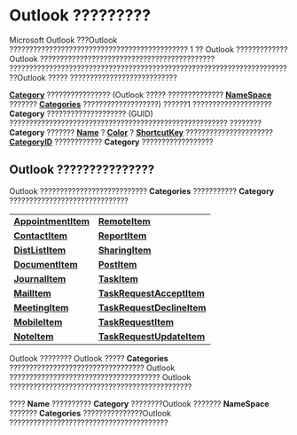 
# Outlook ?????????

Microsoft Outlook ???Outlook ????????????????????????????????????????????? 1 ?? Outlook ?????????????Outlook ???????????????????????????????????????????? ????????????????????????????????????????????????????????????????????????Outlook ????? ???????????????????????????

 **[Category](143ef095-54b0-cbe2-e356-632029061ac2.md)** ???????????????? (Outlook ????? ?????????????? **[NameSpace](f0dcaa19-07f5-5d42-a3bf-2e42b7885644.md)** ??????? **[Categories](3963afca-3a7e-38d7-1347-7e1467be3a10.md)** ???????????????????) ??????1 ???????????????????? **Category** ???????????????????? (GUID) ??????????????????????????????????????????????????????? ???????? **Category** ??????? **[Name](b9a711e9-f79d-f4f7-88bb-eaeb61d64089.md)** ? **[Color](42814031-97ee-bb71-7c24-4ddd367d793c.md)** ? **[ShortcutKey](c78f882a-ab02-5218-e71f-362c86b4dfe1.md)** ?????????????????????? **[CategoryID](e75ed17a-940f-2325-8739-1367329854d2.md)** ???????????? **Category** ??????????????????

## Outlook ???????????????

Outlook ???????????????????????????  **Categories** ??????????? **Category** ??????????????????????????????


|||
|:-----|:-----|
|**[AppointmentItem](204a409d-654e-27aa-643a-8344c631b82d.md)**|**[RemoteItem](6302aaff-cdcf-4d86-60f1-4bed15540d9f.md)**|
|**[ContactItem](8e32093c-a678-f1fd-3f35-c2d8994d166f.md)**|**[ReportItem](16ebe336-72e0-42f6-99d3-edecc3ea284d.md)**|
|**[DistListItem](027c3986-abff-d9b1-ecc2-26d60805e952.md)**|**[SharingItem](63dd3451-44f3-7cc4-c6e2-7dad5835a7d2.md)**|
|**[DocumentItem](7b0a6af0-6632-3ff6-841f-5b081d0d68d8.md)**|**[PostItem](de44065d-4e93-315a-279f-7b92f09c0465.md)**|
|**[JournalItem](6e850295-39f9-47b8-e866-9622e9958c69.md)**|**[TaskItem](5df8cfa5-5460-a5a1-a130-ba5bca1a0091.md)**|
|**[MailItem](14197346-05d2-0250-fa4c-4a6b07daf25f.md)**|**[TaskRequestAcceptItem](a2905f72-0a67-b07d-7f85-84fe4de17c25.md)**|
|**[MeetingItem](b75730f5-b395-3d66-5acd-b64fd8fcd78f.md)**|**[TaskRequestDeclineItem](e842c7c0-7943-9219-329b-30b892ab99b0.md)**|
|**[MobileItem](http://msdn.microsoft.com/library/da8149d5-66d3-ea02-941f-e7f2f9eb6bc3%28Office.15%29.aspx)**|**[TaskRequestItem](2908a28a-634c-e786-aa53-f3e32038b727.md)**|
|**[NoteItem](ddf5baaa-6e13-a6fb-96e8-311e7761fa98.md)**|**[TaskRequestUpdateItem](5bc407fe-b3f6-3e46-8b91-e2ed96292cec.md)**|
Outlook ???????? Outlook ?????  **Categories** ?????????????????????????????????? Outlook ?????????????????????????????????????? Outlook ??????????????????????????????????????????????

????  **Name** ?????????? **Category** ????????Outlook ??????? **NameSpace** ??????? **Categories** ???????????????Outlook ????????????????????????????????????????

